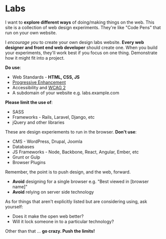 # Labs

I want to __explore different ways__ of doing/making things on the web. This site is a collection of web design experiments. They're like "Code Pens" that run on your own website.

I _encourage you_ to create your own design labs website. __Every web designer and front end web developer__ should create one. When you build your experiments, they'll work best if you focus on one thing.  Demonstrate how it might fit into a project. 

__Do use__:

* Web Standards - __HTML, CSS, JS__
* [Progressive Enhancement](http://www.sitepoint.com/progressive-enhancement-graceful-degradation-basics/)
* Accessibility and [WCAG 2](http://www.w3.org/TR/WCAG20/)
* A subdomain of your website e.g. labs.example.com

__Please limit the use of__:
 
* SASS
* Frameworks - Rails, Laravel, Django, etc
* jQuery and other libraries

These are design experiements to run in the browser. __Don't use__: 

* CMS - WordPress, Drupal, Joomla
* Databases
* JS Frameworks - Node, Backbone, React, Angular, Ember, etc 
* Grunt or Gulp
* Browser Plugins

Remember, the point is to push design, and the web, forward.

* __Avoid__ designing for a single browser e.g. "Best viewed in [browser name]"
* __Avoid__ relying on server side technology

As for things that aren't explicitly listed but are considering using, ask yourself: 

* Does it make the open web better?
* Will it lock someone in to a particular technology?

Other than that ... __go crazy. Push the limits!__

